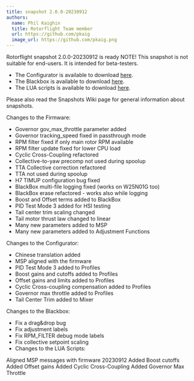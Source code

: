 ```yaml
---
title: snapshot 2.0.0-20230912
authors:
  name: Phil Kaighin
  title: Rotorflight Team member
  url: https://github.com/pkaig
  image_url: https://github.com/pkaig.png
---
```


Rotorflight snapshot 2.0.0-20230912 is ready
NOTE! This snapshot is not suitable for end-users. It is intended for beta-testers.

* The Configurator is available to download [here](https://github.com/rotorflight/rotorflight-configurator/releases/tag/snapshot%2F2.0.0-20230912).
* The Blackbox is available to download [here](https://github.com/rotorflight/rotorflight-blackbox/releases/tag/snapshot%2F2.0.0-20230912).
* The LUA scripts is available to download [here](https://github.com/rotorflight/rotorflight-lua-scripts/releases/tag/snapshot%2F2.0.0-20230912).

Please also read the Snapshots Wiki page for general information about snapshots.

Changes to the Firmware:
* Governor gov_max_throttle parameter added
* Governor tracking_speed fixed in passthrough mode
* RPM filter fixed if only main rotor RPM available
* RPM filter update fixed for lower CPU load
* Cyclic Cross-Coupling refactored
* Collective-to-yaw precomp not used during spoolup
* TTA Collective correction refactored
* TTA not used during spoolup
* H7 TIMUP configuration bug fixed
* BlackBox multi-file logging fixed (works on W25N01G too)
* BlackBox erase refactored - works also while logging
* Boost and Offset terms added to BlackBox
* PID Test Mode 3 added for HSI testing
* Tail center trim scaling changed
* Tail motor thrust law changed to linear
* Many new parameters added to MSP
* Many new parameters added to Adjustment Functions

Changes to the Configurator:
* Chinese translation added
* MSP aligned with the firmware
* PID Test Mode 3 added to Profiles
* Boost gains and cutoffs added to Profiles
* Offset gains and limits added to Profiles
* Cyclic Cross-coupling compensation added to Profiles
* Governor max throttle added to Profiles
* Tail Center Trim added to Mixer

Changes to the Blackbox:
* Fix a drag&drop bug
* Fix adjustment labels
* Fix RPM_FILTER debug mode labels
* Fix collective setpoint scaling
* Changes to the LUA Scripts:

Aligned MSP messages with firmware 20230912
Added Boost cutoffs
Added Offset gains
Added Cyclic Cross-Coupling
Added Governor Max Throttle